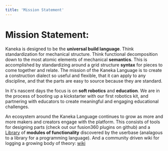 ```yaml
---
title: 'Mission Statement'
---
```

# Mission Statement:

Kaneka is designed to be the **universal build language**.  Think standardization for mechanical structure.  Think functional decomposition down to the most atomic elements of mechanical **semantics**.  This is accomplished by standardizing around a grid structure **syntax** for pieces to come together and relate.  The mission of the Kaneka Language is to create a construction dialect so useful and flexible, that it can apply to any discipline, and that the parts are easy to source because they are standard.

In it's nascent days the focus is on **soft robotics** and **education**.  We are in the process of booting up a kickstarter with our first robotics kit, and partnering with educators to create meaningful and engaging educational challenges.

An ecosystem around the Kaneka Language continues to grow as more and more makers and creators engage with the platform.  This consists of tools for designing parts (check out our fusion360 plugins on github) and a [Library](05.Library) of **modules of functionality** discovered by the userbase (analagous to a library for a programming language).  And a community driven wiki for logging a growing body of theory: [wiki](/04.wiki)